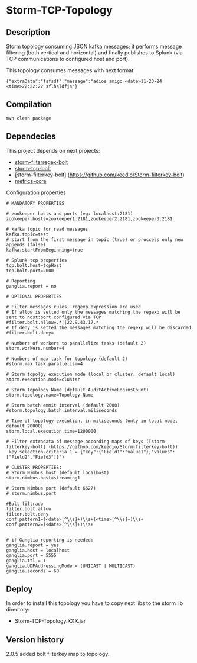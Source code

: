 # Storm-TCP-Topology
## Description
Storm topology consuming JSON kafka messages; it performs message filtering (both vertical and horizontal) and finally publishes to Splunk (via TCP communications to configured host and port).

This topology consumes messages with next format:
```
{"extraData":"fsfsdf","message":"adios amigo <date>11-23-24  <time>22:22:22 sflhsldfjs"}
```
## Compilation

```
mvn clean package
````

## Dependecies
This project depends on next projects:
* [storm-filterregex-bolt](https://github.com/keedio/storm-filterregex-bolt)
* [storm-tcp-bolt](https://github.com/keedio/storm-tcp-bolt)
* [storm-filterkey-bolt] (https://github.com/keedio/Storm-filterkey-bolt)
* [metrics-core](https://github.com/dropwizard/metrics)

Configuration properties

```
# MANDATORY PROPERTIES

# zookeeper hosts and ports (eg: localhost:2181)
zookeeper.hosts=zookeeper1:2181,zookeeper2:2181,zookeeper3:2181

# kafka topic for read messages
kafka.topic=test
# start from the first message in topic (true) or proccess only new appends (false)
kafka.startFromBeginning=true

# Splunk tcp properties
tcp.bolt.host=tcpHost
tcp.bolt.port=2000

# Reporting 
ganglia.report = no

# OPTIONAL PROPERTIES

# Filter messages rules, regexp expression are used
# If allow is setted only the messages matching the regexp will be sent to host:port configured via TCP
#filter.bolt.allow=.*||22.9.43.17.*
# If deny is setted the messages matching the regexp will be discarded
#filter.bolt.deny=

# Numbers of workers to parallelize tasks (default 2)
storm.workers.number=4

# Numbers of max task for topology (default 2)
#storm.max.task.parallelism=4

# Storm topolgy execution mode (local or cluster, default local)
storm.execution.mode=cluster

# Storm Topology Name (default AuditActiveLoginsCount)
storm.topology.name=Topology-Name

# Storm batch emmit interval (default 2000)
#storm.topology.batch.interval.miliseconds

# Time of topology execution, in miliseconds (only in local mode, default 20000)
storm.local.execution.time=1200000

# Filter extradata of message according maps of keys ([storm-filterkey-bolt] (https://github.com/keedio/Storm-filterkey-bolt))
 key.selection.criteria.1 = {"key":{"Field1":"value1"},"values":["Field2","Field3"]}"} 

# CLUSTER PROPERTIES:
# Storm Nimbus host (default localhost)
storm.nimbus.host=streaming1

# Storm Nimbus port (default 6627)
# storm.nimbus.port

#Bolt filtrado
filter.bolt.allow
filter.bolt.deny
conf.pattern1=(<date>[^\\s]+)\\s+(<time>[^\\s]+)\\s+
conf.pattern2=(<date>[^\\s]+)\\s+


# if Ganglia reporting is needed:
ganglia.report = yes
ganglia.host = localhost
ganglia.port = 5555
ganglia.ttl = 1
ganglia.UDPAddressingMode = (UNICAST | MULTICAST)
ganglia.seconds = 60
```

## Deploy
In order to install this topology you have to copy next libs to the storm lib directory:
* Storm-TCP-Topology.XXX.jar

## Version history
2.0.5 added bolt filterkey map to topology.